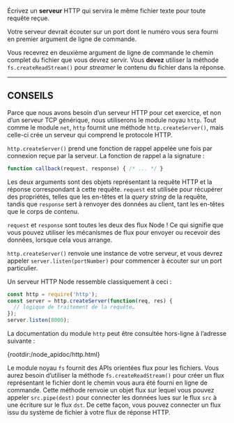 Écrivez un **serveur** HTTP qui servira le même fichier texte pour toute
requête reçue.

Votre serveur devrait écouter sur un port dont le numéro vous sera fourni en
premier argument de ligne de commande.

Vous recevrez en deuxième argument de ligne de commande le chemin complet du
fichier que vous devrez servir.  Vous **devez** utiliser la méthode
`fs.createReadStream()` pour *streamer* le contenu du fichier dans la réponse.

----------------------------------------------------------------------

## CONSEILS

Parce que nous avons besoin d’un serveur HTTP pour cet exercice, et non d’un
serveur TCP générique, nous utiliserons le module noyau `http`.  Tout comme le
module `net`, `http` fournit une méthode `http.createServer()`, mais celle-ci
crée un serveur qui comprend le protocole HTTP.

`http.createServer()` prend une fonction de rappel appelée une fois par
connexion reçue par la serveur.  La fonction de rappel a la signature :

```js
function callback(request, response) { /* ... */ }
```

Les deux arguments sont des objets représentant la requête HTTP et la
réponse correspondant à cette requête.  `request` est utilisée pour récupérer
des propriétés, telles que les en-têtes et la *query string* de la requête,
tandis que `response` sert à renvoyer des données au client, tant les en-têtes
que le corps de contenu.

`request` et `response` sont toutes les deux des flux Node !  Ce qui signifie
que vous pouvez utiliser les mécanismes de flux pour envoyer ou recevoir des
données, lorsque cela vous arrange.

`http.createServer()` renvoie une instance de votre serveur, et vous devrez
appeler `server.listen(portNumber)` pour commencer à écouter sur un port
particulier.

Un serveur HTTP Node ressemble classiquement à ceci :

```js
const http = require('http');
const server = http.createServer(function(req, res) {
  // logique de traitement de la requête…
});
server.listen(8000);
```

La documentation du module `http` peut être consultée hors-ligne à l’adresse
suivante :

  {rootdir:/node_apidoc/http.html}

Le module noyau `fs` fournit des APIs orientées flux pour les fichiers.  Vous
aurez besoin d’utiliser la méthode `fs.createReadStream()` pour créer un flux
représentant le fichier dont le chemin vous aura été fourni en ligne de
commande.  Cette méthode renvoie un objet flux sur lequel vous pouvez appeler
`src.pipe(dest)` pour connecter les données lues sur le flux `src` à une
écriture sur le flux `dst`.  De cette façon, vous pouvez connecter un flux issu
du système de fichier à votre flux de réponse HTTP.

